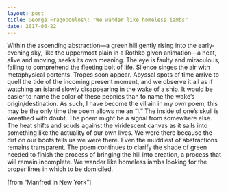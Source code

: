 ```yaml
---
layout: post
title: George Fragopoulos\: "We wander like homeless iambs"
date: 2017-06-22
---
```


Within the ascending abstraction—a green hill gently rising into the early-evening sky, like the uppermost plain in a Rothko given animation—a heat, alive and moving, seeks its own meaning. The eye is faulty and miraculous, failing to comprehend the fleeting bolt of life. Silence singes the air with metaphysical portents. Tropes soon appear. Abyssal spots of time arrive to quell the tide of the incoming present moment, and we observe it all as if watching an island slowly disappearing in the wake of a ship. It would be easier to name the color of these peonies than to name the wake’s origin/destination. As such, I have become the villain in my own poem; this may be the only time the poem allows me an “I.” The inside of one’s skull is wreathed with doubt. The poem might be a signal from somewhere else. The heat shifts and scuds against the viridescent canvas as it sails into something like the actuality of our own lives. We were there because the dirt on our boots tells us we were there. Even the muddiest of abstractions remains transparent. The poem continues to clarify the shade of green needed to finish the process of bringing the hill into creation, a process that will remain incomplete. We wander like homeless iambs looking for the proper lines in which to be domiciled.  

[from “Manfred in New York”]
